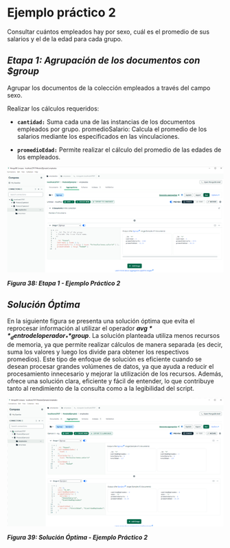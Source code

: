 # Ejemplo práctico 2

Consultar cuántos empleados hay por sexo, cuál es el promedio de sus salarios y el de la edad para cada grupo. 

## _**Etapa 1: Agrupación de los documentos con $group**_ 

Agrupar los documentos de la colección empleados a través del campo sexo. 

Realizar los cálculos requeridos: 

- **`cantidad:`** Suma cada una de las instancias de los documentos empleados por grupo. promedioSalario: Calcula el promedio de los salarios mediante los especificados en las vinculaciones. 

- **`promedioEdad:`** Permite realizar el cálculo del promedio de las edades de los empleados. 

 ![Etapa 1 - Ejemplo Práctico 2](../../../imgs/etapa1-ejemplo2.png)

  _**Figura 38: Etapa 1 - Ejemplo Práctico 2**_ 


## _**Solución Óptima**_

En la siguiente figura se presenta una solución óptima que evita el reprocesar información al utilizar el operador _**$avg**_ dentro del operador _**$group**_. La solución planteada utiliza menos recursos de memoria, ya que permite realizar cálculos de manera separada (es decir, suma los valores y luego los divide para obtener los respectivos promedios). Este tipo de enfoque de solución es eficiente cuando se desean procesar grandes volúmenes de datos, ya que ayuda a reducir el procesamiento innecesario y mejorar la utilización de los recursos. Además, ofrece una solución clara, eficiente y fácil de entender, lo que contribuye tanto al rendimiento de la consulta como a la legibilidad del script. 

 ![Figura 39: Solución Óptima - Ejemplo Práctico 2](../../../imgs/solucion-optima.png)

  _**Figura 39: Solución Óptima - Ejemplo Práctico 2**_ 
